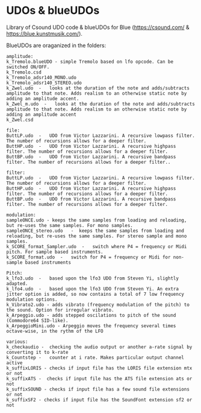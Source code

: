 # UDOs & blueUDOs

Library of Csound UDO code & blueUDOs for Blue (https://csound.com/ & https://blue.kunstmusik.com/).

    
BlueUDOs are oraganized in the folders:
    
    amplitude:
    k_Tremolo.blueUDO - simple Tremolo based on lfo opcode. Can be switched ON/OFF.
    k_Tremolo.csd
    k_Tremolo_adsr140_MONO.udo
    k_Tremolo_adsr140_STEREO.udo
    k_Zwel.udo  -   looks at the duration of the note and adds/subtracts amplitude to that note. Adds realism to an otherwise static note by adding an amplitude accent.
    k_Zwel_m.udo  -   looks at the duration of the note and adds/subtracts amplitude to that note. Adds realism to an otherwise static note by adding an amplitude accent
    k_Zwel.csd
        
    file:
    ButtLP.udo  -   UDO from Victor Lazzarini. A recursive lowpass filter. The number of recursions allows for a deeper filter.
    ButtHP.udo  -   UDO from Victor Lazzarini. A recursive highpass filter. The number of recursions allows for a deeper filter.
    ButtBP.udo  -   UDO from Victor Lazzarini. A recursive bandpass filter. The number of recursions allows for a deeper filter..
    
    filter:
    ButtLP.udo  -   UDO from Victor Lazzarini. A recursive lowpass filter. The number of recursions allows for a deeper filter.
    ButtHP.udo  -   UDO from Victor Lazzarini. A recursive highpass filter. The number of recursions allows for a deeper filter.
    ButtBP.udo  -   UDO from Victor Lazzarini. A recursive bandpass filter. The number of recursions allows for a deeper filter.
        
    modulation:
    sampleONCE.udo - keeps the same samples from loading and reloading, but re-uses the same samples. For mono samples.
    sampleONCE_stereo.udo   -  keeps the same samples from loading and reloading, but re-uses the same samples. For stereo sample and mono samples. 
    k_SCORE_format_Sampler.udo  -   switch where P4 = frequency or Midi pitch. For sample based instruments. 
    k_SCORE_format.udo  -   switch for P4 = frequency or Midi for non-sample based instruments
    
    Pitch:
    k_lfo3.udo  -   based upon the lfo3 UDO from Steven Yi, slightly adapted. 
    k_lfo4.udo  -   based upon the lfo3 UDO from Steven Yi. An extra jitter option is added, so now contains a total of 7 low frequency	modulation options.
    k_Vibrato2.udo - adds vibrato (frequency modulation of the pitch) to the sound. Option for irregular vibrato.
    k_Arpeggio.udo - adds stepped oscilations to pitch of the sound (Commodore64 SID-like).
    k_ArpeggioMini.udo - Arpeggio moves the frequency several times octave-wise, in the rythm of the LFO
    
    various:
    k_checkaudio -  checking the audio output or another a-rate signal by converting it to k-rate
    k_Countstep -   counter at i rate. Makes particular output channel active
    k_suffixLORIS - checks if input file has the LORIS file extension mtx or not
    k_suffixATS -  checks if input file has the ATS file extension ats or not
    k_suffixSOUND - checks if input file has a few sound file extensions or not
    k_suffixSF2 - checks if input file has the SoundFont extension sf2 or not
    

   





   
